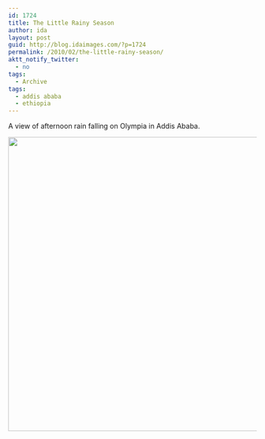 ```yaml
---
id: 1724
title: The Little Rainy Season
author: ida
layout: post
guid: http://blog.idaimages.com/?p=1724
permalink: /2010/02/the-little-rainy-season/
aktt_notify_twitter:
  - no
tags:
  - Archive
tags:
  - addis ababa
  - ethiopia
---
```

A view of afternoon rain falling on Olympia in Addis Ababa.

<div class="full-image">
  <img class="alignnone size-full wp-image-1725" title="LittleRainySeason" src="{{ site.baseurl }}/images//2010/02/LittleRainySeason.jpg" alt="" width="596" />
</div>